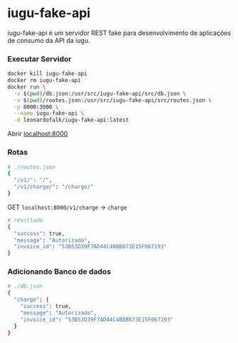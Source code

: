 # iugu-fake-api

iugu-fake-api é um servidor REST fake para desenvolvimento de aplicações de consumo da API da iugu.

### Executar Servidor

```bash
docker kill iugu-fake-api
docker rm iugu-fake-api
docker run \
  -v $(pwd)/db.json:/usr/src/iugu-fake-api/src/db.json \
  -v $(pwd)/routes.json:/usr/src/iugu-fake-api/src/routes.json \
  -p 8000:3000 \
  --name iugu-fake-api \
  -d leonardofalk/iugu-fake-api:latest
```

Abrir [localhost:8000](localhost:8000)

### Rotas

```bash
# ./routes.json
{
  "/v1/": "/",
  "/v1/charge/": "/charge/"
}
```

GET `localhost:8000/v1/charge` -> `charge`
```bash
# resultado
{
  "success": true,
  "message": "Autorizado",
  "invoice_id": "53B53D39F7AD44C4B8B873E15F067193"
}
```

### Adicionando Banco de dados

```bash
# ./db.json
{
  "charge": {
    "success": true,
    "message": "Autorizado",
    "invoice_id": "53B53D39F7AD44C4B8B873E15F067193"
  }
}
```
